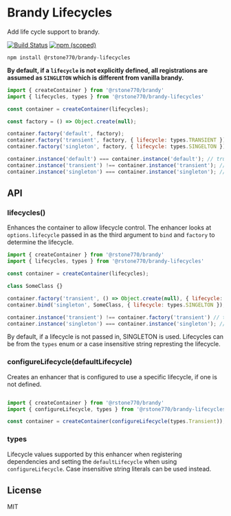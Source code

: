Brandy Lifecycles
=================

Add life cycle support to brandy.

[![Build Status](https://travis-ci.org/rstone770/brandy-lifecycles.svg?branch=master)](https://travis-ci.org/rstone770/brandy-lifecycles)
[![npm (scoped)](https://img.shields.io/npm/v/@rstone770/brandy-lifecycles.svg?maxAge=2592000)](https://www.npmjs.com/package/@rstone770/brandy-lifecycles)

```
npm install @rstone770/brandy-lifecycles
```

__By default, if a `lifecycle` is not explicitly defined, all registrations are assumed as `SINGLETON` which is different from vanilla brandy.__

```js
import { createContainer } from '@rstone770/brandy'
import { lifecycles, types } from '@rstone770/brandy-lifecycles'

const container = createContainer(lifecycles);

const factory = () => Object.create(null);

container.factory('default', factory);
container.factory('transient', factory, { lifecycle: types.TRANSIENT });
container.factory('singleton', factory, { lifecycle: types.SINGELTON });

container.instance('default') === container.instance('default'); // true
container.instance('transient') !== container.instance('transient'); // true
container.instance('singleton') === container.instance('singleton'); // true
```

## API

### lifecycles()

Enhances the container to allow lifecycle control. The enhancer looks at `options.lifecycle` passed in as the third argument to `bind` and `factory` to determine the lifecycle.

```js
import { createContainer } from '@rstone770/brandy'
import { lifecycles, types } from '@rstone770/brandy-lifecycles'

const container = createContainer(lifecycles);

class SomeClass {}

container.factory('transient', () => Object.create(null), { lifecycle: 'transient' });
container.bind('singleton', SomeClass, { lifecycle: types.SINGELTON });

container.instance('transient') !== container.factory('transient') // true
container.instance('singleton') === container.instance('singleton'); // true
```

By default, if a lifecycle is not passed in, SINGLETON is used. Lifecycles can be from the `types` enum or a case insensitive string represting the lifecycle.

### configureLifecycle(defaultLifecycle)

Creates an enhancer that is configured to use a specific lifecycle, if one is not defined.

```js

import { createContainer } from '@rstone770/brandy'
import { configureLifecycle, types } from '@rstone770/brandy-lifecycles'

const container = createContainer(configureLifecycle(types.Transient));
```

### types

Lifecycle values supported by this enhancer when registering dependencies and setting the `defaultLifecycle` when using `configureLifecycle`. Case insensitive string literals can be used instead.

## License

MIT

